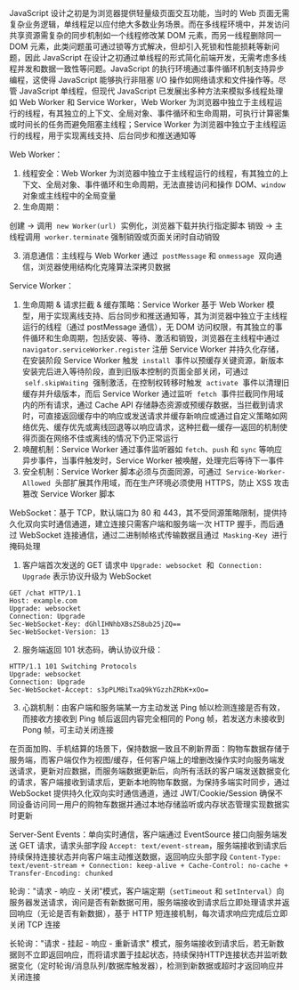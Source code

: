 JavaScript 设计之初是为浏览器提供轻量级页面交互功能，当时的 Web 页面无需复杂业务逻辑，单线程足以应付绝大多数业务场景。而在多线程环境中，并发访问共享资源需复杂的同步机制如一个线程修改某 DOM 元素，而另一线程删除同一 DOM 元素，此类问题虽可通过锁等方式解决，但却引入死锁和性能损耗等新问题，因此 JavaScript 在设计之初通过单线程的形式简化前端开发，无需考虑多线程并发和数据一致性等问题。JavaScript 的执行环境通过事件循环机制支持异步编程，这使得 JavaScript 能够执行非阻塞 I/O 操作如网络请求和文件操作等。尽管 JavaScript 单线程，但现代 JavaScript 已发展出多种方法来模拟多线程处理如 Web Worker 和 Service Worker，Web Worker 为浏览器中独立于主线程运行的线程，有其独立的上下文、全局对象、事件循环和生命周期，可执行计算密集或时间长的任务而避免阻塞主线程；Service Worker 为浏览器中独立于主线程运行的线程，用于实现离线支持、后台同步和推送通知等

Web Worker：

1. 线程安全：Web Worker 为浏览器中独立于主线程运行的线程，有其独立的上下文、全局对象、事件循环和生命周期，无法直接访问和操作 DOM、`window`  对象或主线程中的全局变量
2. 生命周期：

创建 -> 调用  `new Worker(url)`  实例化，浏览器下载并执行指定脚本
销毁 -> 主线程调用  `worker.terminate` 强制销毁或页面关闭时自动销毁

3. 消息通信：主线程与 Web Worker 通过  `postMessage` 和 `onmessage`  双向通信，浏览器使用结构化克隆算法深拷贝数据

Service Worker：

1. 生命周期 & 请求拦截 & 缓存策略：Service Worker 基于 Web Worker 模型，用于实现离线支持、后台同步和推送通知等，其为浏览器中独立于主线程运行的线程（通过 postMessage 通信），无 DOM 访问权限，有其独立的事件循环和生命周期，包括安装、等待、激活和销毁，浏览器在主线程中通过 `navigator.serviceWorker.register` 注册 Service Worker 并持久化存储，在安装阶段 Service Worker 触发  `install`  事件以预缓存关键资源，新版本安装完后进入等待阶段，直到旧版本控制的页面全部关闭，可通过  `self.skipWaiting`  强制激活，在控制权转移时触发  `activate`  事件以清理旧缓存并升级版本，而后 Service Worker 通过监听  `fetch`  事件拦截同作用域内的所有请求，通过 Cache API 存储静态资源或预缓存数据，当拦截到请求时，可直接返回缓存中的响应或发送请求并缓存新响应或通过自定义策略如网络优先、缓存优先或离线回退等以响应请求，这种拦截—缓存—返回的机制使得页面在网络不佳或离线的情况下仍正常运行
2. 唤醒机制：Service Worker 通过事件监听器如 `fetch`、`push` 和 `sync` 等响应异步事件，当事件触发时，Service Worker 被唤醒，处理完后等待下一事件
3. 安全机制：Service Worker 脚本必须与页面同源，可通过  `Service-Worker-Allowed`  头部扩展其作用域，而在生产环境必须使用 HTTPS，防止 XSS 攻击篡改 Service Worker 脚本

WebSocket：基于 TCP，默认端口为 80 和 443，其不受同源策略限制，提供持久化双向实时通信通道，建立连接只需客户端和服务端一次 HTTP 握手，而后通过 WebSocket 连接通信，通过二进制帧格式传输数据且通过  `Masking-Key`  进行掩码处理

1. 客户端首次发送的 GET 请求中 `Upgrade: websocket`  和  `Connection: Upgrade` 表示协议升级为 WebSocket

```http
GET /chat HTTP/1.1
Host: example.com
Upgrade: websocket
Connection: Upgrade
Sec-WebSocket-Key: dGhlIHNhbXBsZSBub25jZQ==
Sec-WebSocket-Version: 13
```

2. 服务端返回 101 状态码，确认协议升级：

```http
HTTP/1.1 101 Switching Protocols
Upgrade: websocket
Connection: Upgrade
Sec-WebSocket-Accept: s3pPLMBiTxaQ9kYGzzhZRbK+xOo=
```

3. 心跳机制：由客户端和服务端某一方主动发送 Ping 帧以检测连接是否有效，而接收方接收到 Ping 帧后返回内容完全相同的 Pong 帧，若发送方未接收到 Pong 帧，可主动关闭连接

在页面加购、手机结算的场景下，保持数据一致且不刷新界面：购物车数据存储于服务端，而客户端仅作为视图/缓存，任何客户端上的增删改操作实时向服务端发送请求，更新对应数据，而服务端数据更新后，向所有活跃的客户端发送数据变化的请求，客户端接收到请求后，更新本地购物车数据，为保持多端实时同步，通过 WebSocket 提供持久化双向实时通信通道，通过 JWT/Cookie/Session 确保不同设备访问同一用户的购物车数据并通过本地存储监听或内存状态管理实现数据实时更新

Server-Sent Events：单向实时通信，客户端通过 EventSource 接口向服务端发送 GET 请求，请求头部字段 `Accept: text/event-stream`，服务端接收到请求后持续保持连接状态并向客户端主动推送数据，返回响应头部字段 `Content-Type: text/event-stream + Connection: keep-alive + Cache-Control: no-cache + Transfer-Encoding: chunked`

轮询："请求 - 响应 - 关闭"模式，客户端定期（`setTimeout` 和 `setInterval`）向服务器发送请求，询问是否有新数据可用，服务端接收到请求后立即处理请求并返回响应（无论是否有新数据），基于 HTTP 短连接机制，每次请求响应完成后立即关闭 TCP 连接

长轮询："请求 - 挂起 - 响应 - 重新请求" 模式，服务端接收到请求后，若无新数据则不立即返回响应，而将请求置于挂起状态，持续保持HTTP连接状态并监听数据变化（定时轮询/消息队列/数据库触发器），检测到新数据或超时才返回响应并关闭连接
